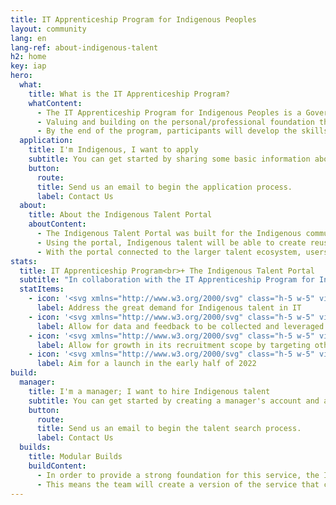 ```yaml
---
title: IT Apprenticeship Program for Indigenous Peoples
layout: community
lang: en
lang-ref: about-indigenous-talent
h2: home
key: iap
hero:
  what:
    title: What is the IT Apprenticeship Program?
    whatContent:
      - The IT Apprenticeship Program for Indigenous Peoples is a Government of Canada initiative that is designed as a pathway to employment for First Nations, Inuit, and Metis peoples with a passion for information technology.
      - Valuing and building on the personal/professional foundation that participants have, the program offers job experience with the Government of Canada and training in a variety of IT-related areas. Its design incorporates the learning preferences and needs of Indigenous learners while considering the importance of community.
      - By the end of the program, participants will develop the skills and technical abilities needed to succeed in the digital workforce. Click here for more info!
  application:
    title: I'm Indigenous, I want to apply
    subtitle: You can get started by sharing some basic information about yourself with the program leads.
    button:
      route:
      title: Send us an email to begin the application process.
      label: Contact Us
  about:
    title: About the Indigenous Talent Portal
    aboutContent:
      - The Indigenous Talent Portal was built for the Indigenous community, by the Indigenous community. It is a platform designed to host employment opportunities for Indigenous peoples in a way that recognizes and lets them showcase their unique value.
      - Using the portal, Indigenous talent will be able to create reusable profiles for job applications and the option to make the profile searchable by Government of Canada managers. The portal is also designed to ensure that Indigenous community members can share their stories according to their own teachings and beliefs.
      - With the portal connected to the larger talent ecosystem, users of the Indigenous Talent Portal can also apply to and get found for other IT jobs in the Government of Canada.
stats:
  title: IT Apprenticeship Program<br>+ The Indigenous Talent Portal
  subtitle: "In collaboration with the IT Apprenticeship Program for Indigenous Peoples, the Indigenous Talent Portal will begin with a focus on IT and technology talent, which will:"
  statItems:
    - icon: '<svg xmlns="http://www.w3.org/2000/svg" class="h-5 w-5" viewbox="0 0 20 20" fill="currentColor"> <path d="M13 6a3 3 0 11-6 0 3 3 0 016 0zM18 8a2 2 0 11-4 0 2 2 0 014 0zM14 15a4 4 0 00-8 0v3h8v-3zM6 8a2 2 0 11-4 0 2 2 0 014 0zM16 18v-3a5.972 5.972 0 00-.75-2.906A3.005 3.005 0 0119 15v3h-3zM4.75 12.094A5.973 5.973 0 004 15v3H1v-3a3 3 0 013.75-2.906z"/>'
      label: Address the great demand for Indigenous talent in IT
    - icon: '<svg xmlns="http://www.w3.org/2000/svg" class="h-5 w-5" viewbox="0 0 20 20" fill="currentColor"> <path d="M2 11a1 1 0 011-1h2a1 1 0 011 1v5a1 1 0 01-1 1H3a1 1 0 01-1-1v-5zM8 7a1 1 0 011-1h2a1 1 0 011 1v9a1 1 0 01-1 1H9a1 1 0 01-1-1V7zM14 4a1 1 0 011-1h2a1 1 0 011 1v12a1 1 0 01-1 1h-2a1 1 0 01-1-1V4z"/></svg>'
      label: Allow for data and feedback to be collected and leveraged to improve the service
    - icon: '<svg xmlns="http://www.w3.org/2000/svg" class="h-5 w-5" viewbox="0 0 20 20" fill="currentColor"> <path fill-rule="evenodd" d="M12 7a1 1 0 110-2h5a1 1 0 011 1v5a1 1 0 11-2 0V8.414l-4.293 4.293a1 1 0 01-1.414 0L8 10.414l-4.293 4.293a1 1 0 01-1.414-1.414l5-5a1 1 0 011.414 0L11 10.586 14.586 7H12z" clip-rule="evenodd"/></svg>'
      label: Allow for growth in its recruitment scope by targeting other occupational areas in the future
    - icon: '<svg xmlns="http://www.w3.org/2000/svg" class="h-5 w-5" viewbox="0 0 20 20" fill="currentColor"> <path fill-rule="evenodd" d="M6 2a1 1 0 00-1 1v1H4a2 2 0 00-2 2v10a2 2 0 002 2h12a2 2 0 002-2V6a2 2 0 00-2-2h-1V3a1 1 0 10-2 0v1H7V3a1 1 0 00-1-1zm0 5a1 1 0 000 2h8a1 1 0 100-2H6z" clip-rule="evenodd"/></svg>'
      label: Aim for a launch in the early half of 2022
build:
  manager:
    title: I'm a manager; I want to hire Indigenous talent
    subtitle: You can get started by creating a manager's account and an applicant poster. You can build a poster for Applicants to apply to.
    button:
      route:
      title: Send us an email to begin the talent search process.
      label: Contact Us
  builds:
    title: Modular Builds
    buildContent:
      - In order to provide a strong foundation for this service, the Indigenous Talent Portal will be developed iteratively as a modular solution.
      - This means the team will create a version of the service that can be tested and improved, and scaled gradually as it increases in scope and quality.
---
```

